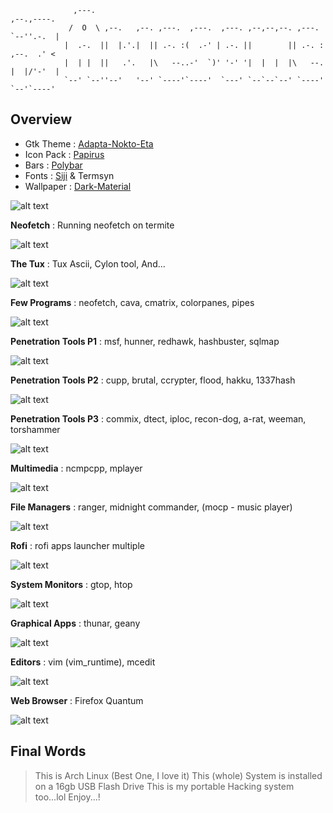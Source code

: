                   ,---.                                                           ,--.,----.  
                 /  O  \ ,--.   ,--. ,---.  ,---.  ,---. ,--,--,--. ,---.         `--''.-.  | 
                |  .-.  ||  |.'.|  || .-. :(  .-' | .-. ||        || .-. :        ,--.  .' <  
                |  | |  ||   .'.   |\   --..-'  `)' '-' '|  |  |  |\   --.        |  |/'-'  | 
                `--' `--''--'   '--' `----'`----'  `---' `--`--`--' `----'        `--'`----'  


## Overview
- Gtk Theme : [Adapta-Nokto-Eta](https://github.com/adapta-project/adapta-gtk-theme)
- Icon Pack : [Papirus](https://github.com/PapirusDevelopmentTeam/papirus-icon-theme)
- Bars : [Polybar](https://github.com/jaagr/polybar)
- Fonts : [Siji](https://github.com/stark/siji) & Termsyn
- Wallpaper : [Dark-Material](https://github.com/adi1090x/my_dotfiles/blob/master/.backgrounds/dark_material.png)


![alt text](https://raw.githubusercontent.com/adi1090x/my_dotfiles/master/previews/i3_wm/desktop.png) <br />


**Neofetch** : Running neofetch on termite

![alt text](https://raw.githubusercontent.com/adi1090x/my_dotfiles/master/previews/i3_wm/desktop_neofetch.png) <br />


**The Tux** : Tux Ascii, Cylon tool, And...

![alt text](https://raw.githubusercontent.com/adi1090x/my_dotfiles/master/previews/i3_wm/Desktop_tux.png) <br />


**Few Programs** : neofetch, cava, cmatrix, colorpanes, pipes

![alt text](https://raw.githubusercontent.com/adi1090x/my_dotfiles/master/previews/i3_wm/desktop_alt_1.png) <br />


**Penetration Tools P1** : msf, hunner, redhawk, hashbuster, sqlmap

![alt text](https://raw.githubusercontent.com/adi1090x/my_dotfiles/master/previews/i3_wm/hack_1.png) <br />


**Penetration Tools P2** : cupp, brutal, ccrypter, flood, hakku, 1337hash

![alt text](https://raw.githubusercontent.com/adi1090x/my_dotfiles/master/previews/i3_wm/hack_2.png) <br />


**Penetration Tools P3** : commix, dtect, iploc, recon-dog, a-rat, weeman, torshammer

![alt text](https://raw.githubusercontent.com/adi1090x/my_dotfiles/master/previews/i3_wm/hack_3.png) <br />


**Multimedia** : ncmpcpp, mplayer

![alt text](https://raw.githubusercontent.com/adi1090x/my_dotfiles/master/previews/i3_wm/media.png) <br />


**File Managers** : ranger, midnight commander, (mocp - music player)

![alt text](https://raw.githubusercontent.com/adi1090x/my_dotfiles/master/previews/i3_wm/ranger_mc_mocp.png) <br />


**Rofi** : rofi apps launcher multiple 

![alt text](https://raw.githubusercontent.com/adi1090x/my_dotfiles/master/previews/i3_wm/rofi.png) <br />


**System Monitors** : gtop, htop

![alt text](https://raw.githubusercontent.com/adi1090x/my_dotfiles/master/previews/i3_wm/system_mon.png) <br />


**Graphical Apps** : thunar, geany

![alt text](https://raw.githubusercontent.com/adi1090x/my_dotfiles/master/previews/i3_wm/thunar_geany.png) <br />


**Editors** : vim (vim_runtime), mcedit

![alt text](https://raw.githubusercontent.com/adi1090x/my_dotfiles/master/previews/i3_wm/vim_mcedit.png) <br />


**Web Browser** : Firefox Quantum

![alt text](https://raw.githubusercontent.com/adi1090x/my_dotfiles/master/previews/i3_wm/web_firefox.png) <br />


## Final Words

> This is Arch Linux (Best One, I love it)
> This (whole) System is installed on a 16gb USB Flash Drive
> This is my portable Hacking system too...lol
> Enjoy...!
